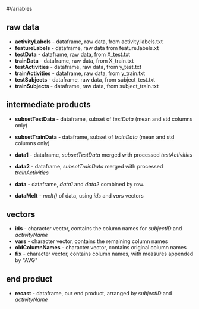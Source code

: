 #Variables

## raw data

* **activityLabels** - dataframe, raw data, from activity.labels.txt
* **featureLabels** - dataframe, raw data from feature.labels.xt
* **testData** - dataframe, raw data, from X_test.txt
* **trainData** - dataframe, raw data, from X_train.txt
* **testActivities** - dataframe, raw data, from y_test.txt
* **trainActivities** - dataframe, raw data, from y_train.txt
* **testSubjects** - dataframe, raw data, from subject_test.txt
* **trainSubjects** - dataframe, raw data, from subject_train.txt

## intermediate products

* **subsetTestData** - dataframe, subset of *testData* (mean and std columns only)
* **subsetTrainData** - dataframe, subset of *trainData* (mean and std columns only)

* **data1** - dataframe, *subsetTestData* merged with processed *testActivities*
* **data2** - dataframe, *subsetTrainData* merged with processed *trainActivities*

* **data** - dataframe, *data1* and *data2* combined by row.

* **dataMelt** - *melt()* of data, using *ids* and *vars* vectors


## vectors

* **ids** - character vector, contains the column names for *subjectID* and *activityName*
* **vars** - character vector, contains the remaining column names
* **oldColumnNames** - character vector, contains original column names
* **fix** - character vector, contains column names, with measures appended by "AVG"

## end product

* **recast** - dataframe, our end product, arranged by *subjectID* and *activityName*
